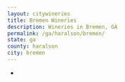 ```yaml
---
layout: citywineries
title: Bremen Wineries
description: Wineries in Bremen, GA
permalink: /ga/haralson/bremen/
state: ga
county: haralson
city: bremen
---
```

-
